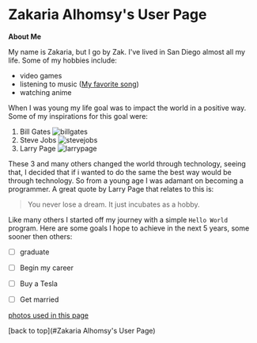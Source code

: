# Zakaria Alhomsy's User Page

**About Me**

My name is Zakaria, but I go by Zak. I've lived in San Diego almost all my life. 
Some of my hobbies include: 
- video games
- listening to music ([My favorite song](https://www.youtube.com/watch?v=dQw4w9WgXcQ))
- watching anime

When I was young my life goal was to impact the world in a positive way. 
Some of my inspirations for this goal were:
1. Bill Gates
![](/CSE110/photos/bg.jpg "billgates")
2. Steve Jobs
![](/CSE110/photos/sj.jpg "stevejobs")
3. Larry Page 
![](/CSE110/photos/larrypage.jpg "larrypage")

These 3 and many others changed the world through technology, seeing that, I decided that
if i wanted to do the same the best way would be through technology. So from a young age I was
adamant on becoming a programmer. A great quote by Larry Page that relates to this is:
> You never lose a dream. It just incubates as a hobby.

Like many others I started off my journey with a simple `Hello World` program.
Here are some goals I hope to achieve in the next 5 years, some sooner then others:
- [ ] graduate
- [ ] Begin my career
- [ ] Buy a Tesla
- [ ] Get married



[photos used in this page](photos)

[back to top](#Zakaria Alhomsy's User Page)